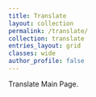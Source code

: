 ```yaml
---
title: Translate
layout: collection
permalink: /translate/
collection: translate
entries_layout: grid
classes: wide
author_profile: false
---
```

Translate Main Page.